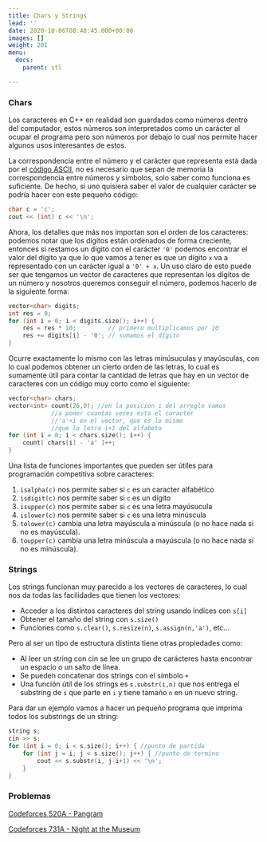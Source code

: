 ```yaml
---
title: Chars y Strings
lead: ''
date: 2020-10-06T08:48:45.000+00:00
images: []
weight: 201
menu:
  docs:
    parent: stl

---
```

### Chars

Los caracteres en C++ en realidad son guardados como números dentro del computador, estos números son interpretados como un carácter al ocupar el programa pero son números por debajo lo cual nos permite hacer algunos usos interesantes de estos.

La correspondencia entre el número y el carácter que representa está dada por el [código ASCII](https://en.cppreference.com/w/cpp/language/ascii), no es necesario que sepan de memoria la correspondencia entre números y símbolos, solo saber como funciona es suficiente. De hecho, si uno quisiera saber el valor de cualquier carácter se podría hacer con este pequeño código:
```c++
char c = 'c';
cout << (int) c << '\n';
```

Ahora, los detalles que más nos importan son el orden de los caracteres: podemos notar que los dígitos están ordenados de forma creciente, entonces si restamos un dígito con el carácter `'0'` podemos encontrar el valor del dígito ya que lo que vamos a tener es que un dígito `x` va a representado con un carácter igual a `'0' + x`. Un uso claro de esto puede ser que tengamos un vector de caracteres que representan los dígitos de un número y nosotros queremos conseguir el número, podemos hacerlo de la siguiente forma:
```c++
vector<char> digits;
int res = 0;
for (int i = 0; i < digits.size(); i++) {
	res = res * 10;         // primero multiplicamos por 10
	res += digits[i] - '0'; // sumamos el dígito
}
```
Ocurre exactamente lo mismo con las letras minúsuculas y mayúsculas, con lo cual podemos obtener un cierto orden de las letras, lo cual es sumamente útil para contar la cantidad de letras que hay en un vector de caracteres con un código muy corto como el siguiente:
```c++
vector<char> chars;
vector<int> count(26,0); //en la posicion i del arreglo vamos
			//a poner cuantas veces esta el caracter
			//'a'+i en el vector, que es lo mismo
			//que la letra i+1 del alfabeto
for (int i = 0; i < chars.size(); i++) {
	count[ chars[i] - 'a' ]++;
}
```
Una lista de funciones importantes que pueden ser útiles para programación competitiva sobre caracteres:

1. `isalpha(c)` nos permite saber si `c` es un caracter alfabético
2. `isdigit(c)` nos permite saber si `c` es un dígito
3. `isupper(c)` nos permite saber si `c` es una letra mayúsucula
4. `islower(c)` nos permite saber si `c` es una letra minúscula
5. `tolower(c)` cambia una letra mayúscula a minúscula (o no hace nada si no es mayúscula).
6. `toupper(c)` cambia una letra minúscula a mayúscula (o no hace nada si no es minúscula).

### Strings

Los strings funcionan muy parecido a los vectores de caracteres, lo cual nos da todas las facilidades que tienen los vectores:

- Acceder a los distintos caracteres del string usando índices con `s[i]`
- Obtener el tamaño del string con `s.size()`
- Funciones como `s.clear()`, `s.resize(n)`, `s.assign(n,'a')`, etc...

Pero al ser un tipo de estructura distinta tiene otras propiedades como:

- Al leer un string con cin se lee un grupo de carácteres hasta encontrar un espacio o un salto de línea.
- Se pueden concatenar dos strings con el símbolo `+`
- Una función útil de los strings es `s.substr(i,n)` que nos entrega el substring de `s` que parte en `i` y tiene tamaño `n` en un nuevo string.

Para dar un ejemplo vamos a hacer un pequeño programa que imprima todos los substrings de un string:

```c++
string s;
cin >> s;
for (int i = 0; i < s.size(); i++) { //punto de partida
	for (int j = i; j < s.size(); j++) { //punto de termino
		cout << s.substr(i, j-i+1) << '\n';
	}
}
```

### Problemas

[Codeforces 520A - Pangram](https://codeforces.com/problemset/problem/520/A)

[Codeforces 731A - Night at the Museum](https://codeforces.com/problemset/problem/731/A)
